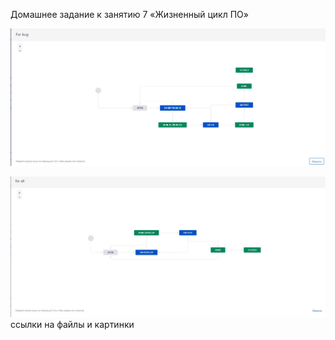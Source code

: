 Домашнее задание к занятию 7 «Жизненный цикл ПО»

![image](https://github.com/AllexxB/netology-homework/blob/master/pic/For%20bug.JPG)



![image](https://github.com/AllexxB/netology-homework/blob/master/pic/For%20all.JPG)
ссылки на файлы и картинки
